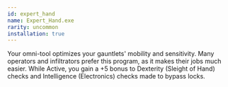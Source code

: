 ```yaml
---
id: expert_hand
name: Expert_Hand.exe
rarity: uncommon
installation: true
---
```

Your omni-tool optimizes your gauntlets' mobility and sensitivity. Many operators and infiltrators prefer this program,
as it makes their jobs much easier. While Active, you gain a +5 bonus to Dexterity (Sleight of Hand) checks and
Intelligence (Electronics) checks made to bypass locks.
